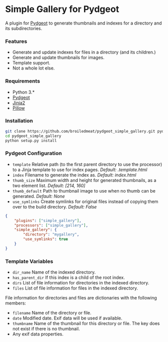 # Simple Gallery for Pydgeot
A plugin for [Pydgeot](http://www.github.com/broiledmeat/pydgeot) to generate thumbnails and indexes for a directory and
its subdirectories.

### Features
- Generate and update indexes for files in a directory (and its children.)
- Generate and update thumbnails for images.
- Template support.
- Not a whole lot else.

### Requirements
- Python 3.*
- [Pydgeot](http://www.github.com/broiledmeat/pydgeot)
- [Jinja2](https://github.com/mitsuhiko/jinja2)
- [Pillow](http://python-pillow.github.io/)

### Installation
```bash
git clone https://github.com/broiledmeat/pydgeot_simple_gallery.git pydgeot_simple_gallery
cd pydgeot_simple_gallery
python setup.py install
```

### Pydgeot Configuration
- `template` Relative path (to the first parent directory to use the processor) to a Jinja template to use for index pages. _Default: .template.html_
- `index` Filename to generate the index as. _Default: index.html_
- `thumb_size` Maximum width and height for generated thumbnails, as a two element list. _Default: [214, 160]_
- `thumb_default` Path to thumbnail image to use when no thumb can be generated. _Default: None_
- `use_symlinks` Create symlinks for original files instead of copying them over to the build directory. _Default: False_


```json
{
    "plugins": ["simple_gallery"],
    "processors": ["simple_gallery"],
    "simple_gallery": {
        "directory": "mygallery",
        "use_symlinks": true
    }
}
```

### Template Variables
- `dir_name` Name of the indexed directory.
- `has_parent_dir` If this index is a child of the root index.
- `dirs` List of file information for directories in the indexed directory.
- `files` List of file information for files in the indexed directory.

File information for directories and files are dictionaries with the following members:
- `filename` Name of the directory or file.
- `date` Modified date. Exif data will be used if available.
- `thumbname` Name of the thumbnail for this directory or file. The key does not exist if there is no thumbnail.
- Any exif data properties.
